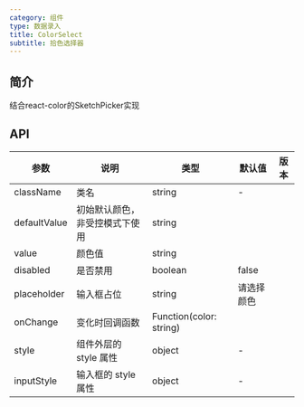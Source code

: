 ```yaml
---
category: 组件
type: 数据录入
title: ColorSelect
subtitle: 拾色选择器
---
```


## 简介

结合react-color的SketchPicker实现


## API

| 参数 | 说明 | 类型 | 默认值 | 版本 |
| --- | --- | --- | --- | --- |
| className | 类名 | string | - | |
| defaultValue | 初始默认颜色，非受控模式下使用 | string |  |  |
| value | 颜色值 | string |  |  |
| disabled | 是否禁用 | boolean | false |  |
| placeholder | 输入框占位 | string | 请选择颜色 |  |
| onChange | 变化时回调函数 | Function(color: string) |  |  |
| style | 组件外层的 style 属性 | object | - |  |
| inputStyle | 输入框的 style 属性 | object | - |  |
